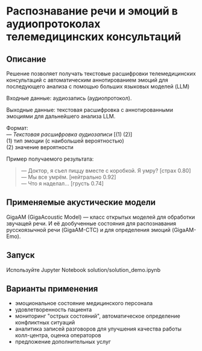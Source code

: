 # **Распознавание речи и эмоций в аудиопротоколах телемедицинских консультаций**
## **Описание**
Решение позволяет получать текстовые расшифровки телемедицинских консультаций с автоматическим аннотированием эмоций для последующего анализа с помощью больших языковых моделей (LLM)

Входные данные: аудиозапись (аудиопротокол).

Выходные данные: текстовая расшифровка с аннотированными эмоциями для дальнейшего анализа LLM.

Формат:<br />
*— Текстовая расшифровка аудиозаписи* [(1) (2)]<br />
(1) тип эмоции (с наибольшей вероятностью)<br />
(2) значение вероятности<br />

Пример получаемого результата:

>— Доктор, я съел пиццу вместе с коробкой. Я умру? [страх 0.80]<br />
>— Мы все умрём. [нейтрально 0.92]<br />
>— Что я наделал… [грусть 0.74]<br />

## **Применяемые акустические модели**
GigaAM (GigaAcoustic Model) — класс открытых моделей для обработки звучащей речи.
И её дообученные состояния для распознавания русскоязычной речи (GigaAM-CTC) и для определения эмоций (GigaAM-Emo).

## **Запуск**
Используйте Jupyter Notebook solution/solution_demo.ipynb

## **Варианты применения**
- эмоциональное состояние медицинского персонала
- удовлетворенность пациента
- мониторинг "острых состояний", автоматическое определение конфликтных ситуаций
- аналитика записей разговоров для улучшения качества работы колл-центра, оценка операторов
- предложение дополнительных услуг
